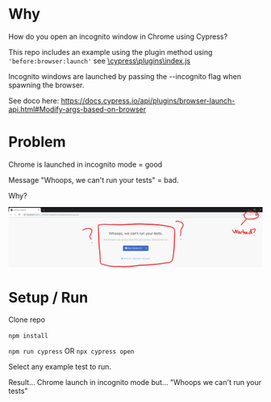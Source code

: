 # Why
How do you open an incognito window in Chrome using Cypress?

This repo includes an example using the plugin method using `'before:browser:launch'` see [\cypress\plugins\index.js](\cypress\plugins\index.js)


Incognito windows are launched by passing the --incognito flag when spawning the browser.

See doco here: 
https://docs.cypress.io/api/plugins/browser-launch-api.html#Modify-args-based-on-browser

# Problem 
Chrome is launched in incognito mode = good

Message "Whoops, we can't run your tests" = bad.

Why?

![Incognito](incognito.png?raw=true "Incognito")

# Setup / Run

Clone repo

`npm install`

`npm run cypress` OR `npx cypress open`

Select any example test to run.

Result... Chrome launch in incognito mode but... "Whoops we can't run your tests"